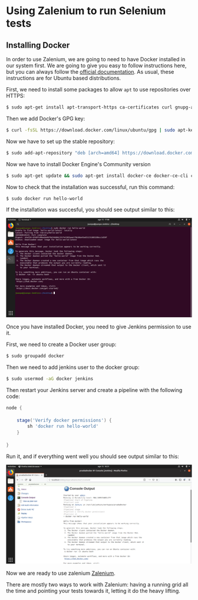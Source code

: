 # Using Zalenium to run Selenium tests

## Installing Docker

In order to use Zalenium, we are going to need to have Docker installed in our system first. We are going to give you easy to follow instructions here, but you can always follow the [official documentation](https://docs.docker.com/install/linux/docker-ce/ubuntu/). As usual, these instructions are for Ubuntu based distributions.

First, we need to install some packages to allow ```apt``` to use repositories over HTTPS:

``` sh
$ sudo apt-get install apt-transport-https ca-certificates curl gnupg-agent software-properties-common
```

Then we add Docker's GPG key:

``` sh
$ curl -fsSL https://download.docker.com/linux/ubuntu/gpg | sudo apt-key add -
```

Now we have to set up the stable repository:

``` sh
$ sudo add-apt-repository "deb [arch=amd64] https://download.docker.com/linux/ubuntu $(lsb_release -cs) stable"
```

Now we have to install Docker Engine's Community version

``` sh
$ sudo apt-get update && sudo apt-get install docker-ce docker-ce-cli containerd.io
```

Now to check that the installation was successful, run this command:

``` sh
$ sudo docker run hello-world
```

If the installation was succesful, you should see output similar to this:

![docker run hello-world output](img/Capture.PNG)

Once you have installed Docker, you need to give Jenkins permission to use it.

First, we need to create a Docker user group:

``` sh
$ sudo groupadd docker
```

Then we need to add jenkins user to the docker group:

``` sh
$ sudo usermod -aG docker jenkins
```

Then restart your Jenkins server and create a pipeline with the following code:

``` groovy
node {

    stage('Verify docker permissions') {
        sh 'docker run hello-world'
    }

}
```

Run it, and if everything went well you should see output similar to this:

![Pipeline execution output](img/Capture1.PNG)

Now we are ready to use zalenium [Zalenium](https://github.com/zalando/zalenium).

There are mostly two ways to work with Zalenium: having a running grid all the time and pointing your tests towards it, letting it do the heavy lifting.